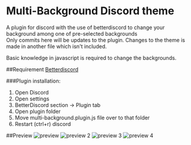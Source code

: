 # Multi-Background Discord theme
A plugin for discord with the use of betterdiscord to change your background among one of pre-selected backgrounds<br>
Only commits here will be updates to the plugin. Changes to the theme is made in another file which isn't included.

Basic knowledge in javascript is required to change the backgrounds.

##Requirement
[Betterdiscord](betterdiscord.net)

###Plugin installation:
1. Open Discord<br>
2. Open settings
3. BetterDiscord section -> Plugin tab
4. Open plugin folder
5. Move multi-background.plugin.js file over to that folder
6. Restart (ctrl+r) discord

##Preview
![preview](https://i.imgur.com/0reBuAc.gif)
![preview 2](https://i.imgur.com/XkpLsaE.gif)
![preview 3](https://i.imgur.com/Q9imP0G.gif)
![preview 4](https://i.imgur.com/766Cqjz.gif)
